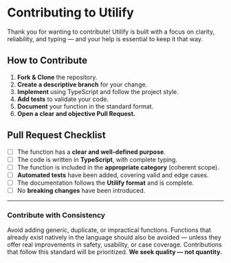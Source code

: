# Contributing to Utilify

Thank you for wanting to contribute! Utilify is built with a focus on clarity, reliability, and typing — and your help is essential to keep it that way.

## How to Contribute

1. **Fork & Clone** the repository.
2. **Create a descriptive branch** for your change.
3. **Implement** using TypeScript and follow the project style.
4. **Add tests** to validate your code.
5. **Document** your function in the standard format.
6. **Open a clear and objective Pull Request.**

## Pull Request Checklist

- [ ] The function has a **clear and well-defined purpose**.
- [ ] The code is written in **TypeScript**, with complete typing.
- [ ] The function is included in the **appropriate category** (coherent scope).
- [ ] **Automated tests** have been added, covering valid and edge cases.
- [ ] The documentation follows the **Utilify format** and is complete.
- [ ] No **breaking changes** have been introduced.

---

### Contribute with Consistency

Avoid adding generic, duplicate, or impractical functions.
Functions that already exist natively in the language should also be avoided — unless they offer real improvements in safety, usability, or case coverage.
Contributions that follow this standard will be prioritized.
**We seek quality — not quantity.**
